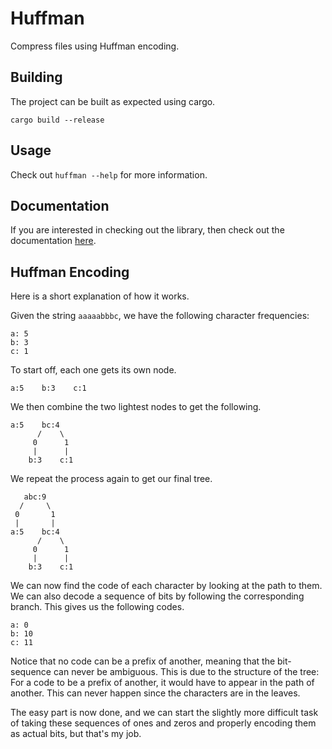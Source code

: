 # Huffman

Compress files using Huffman encoding.

## Building

The project can be built as expected using cargo.

```
cargo build --release
```

## Usage

Check out `huffman --help` for more information.

## Documentation

If you are interested in checking out the library, then check out the documentation [here](doc/huffman/index.html).

## Huffman Encoding

Here is a short explanation of how it works.

Given the string `aaaaabbbc`, we have the following character frequencies:

```
a: 5
b: 3
c: 1
```

To start off, each one gets its own node.

```
a:5    b:3    c:1
```

We then combine the two lightest nodes to get the following.

```
a:5    bc:4
      /    \
     0      1
     |      |
    b:3    c:1
```

We repeat the process again to get our final tree.

```
   abc:9
  /     \
 0       1
 |       |
a:5    bc:4
      /    \
     0      1
     |      |
    b:3    c:1
```

We can now find the code of each character by looking at the path to them.
We can also decode a sequence of bits by following the corresponding branch.
This gives us the following codes.

```
a: 0
b: 10
c: 11
```

Notice that no code can be a prefix of another, meaning that the bit-sequence can never be ambiguous.
This is due to the structure of the tree: For a code to be a prefix of another, it would have to appear in the path of another.
This can never happen since the characters are in the leaves.

The easy part is now done, and we can start the slightly more difficult task of taking these sequences of ones and zeros and properly encoding them as actual bits, but that's my job.
